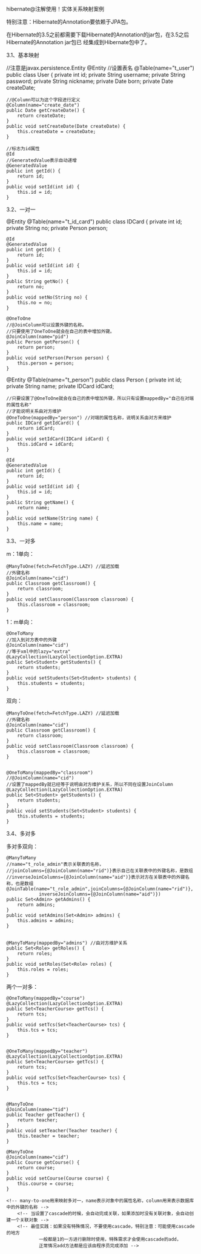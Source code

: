 ﻿hibernate@注解使用！实体关系映射案例

特别注意：Hibernate的Annotation要依赖于JPA包。

在Hibernate的3.5之前都需要下载Hibernate的Annotation的jar包，在3.5之后Hibernate的Annotation jar包已
经集成到Hibernate包中了。

3.1、基本映射

//注意是javax.persistence.Entity
@Entity
//设置表名
@Table(name="t_user")
public class User {
	private int id;
	private String username;
	private String password;
	private String nickname;
	private Date born;
	private Date createDate;
	
	//@Column可以为这个字段进行定义
	@Column(name="create_date")
	public Date getCreateDate() {
		return createDate;
	}
	public void setCreateDate(Date createDate) {
		this.createDate = createDate;
	}
	
	//标志为id属性
	@Id
	//GeneratedValue表示自动递增
	@GeneratedValue
	public int getId() {
		return id;
	}
	public void setId(int id) {
		this.id = id;
	}
3.2、一对一

@Entity
@Table(name="t_id_card")
public class IDCard {
	private int id;
	private String no;
	private Person person;
	
	@Id
	@GeneratedValue
	public int getId() {
		return id;
	}
	public void setId(int id) {
		this.id = id;
	}
	public String getNo() {
		return no;
	}
	public void setNo(String no) {
		this.no = no;
	}
	
	@OneToOne
	//@JoinColumn可以设置外键的名称。
	//只要使用了OneToOne就会在自己的表中增加外键。
	@JoinColumn(name="pid")
	public Person getPerson() {
		return person;
	}
	public void setPerson(Person person) {
		this.person = person;
	}
@Entity
@Table(name="t_person")
public class Person {
	private int id;
	private String name;
	private IDCard idCard;
	
	//只要设置了@OneToOne就会在自己的表中增加外键，所以只有设置mappedBy="自己在对端的属性名称"
	//才能说明关系由对方维护
	@OneToOne(mappedBy="person") //对端的属性名称，说明关系由对方来维护
	public IDCard getIdCard() {
		return idCard;
	}
	public void setIdCard(IDCard idCard) {
		this.idCard = idCard;
	}
	
	@Id
	@GeneratedValue
	public int getId() {
		return id;
	}
	public void setId(int id) {
		this.id = id;
	}
	public String getName() {
		return name;
	}
	public void setName(String name) {
		this.name = name;
	}
3.3、一对多

m：1单向：

	@ManyToOne(fetch=FetchType.LAZY) //延迟加载
	//外键名称
	@JoinColumn(name="cid")
	public Classroom getClassroom() {
		return classroom;
	}
	public void setClassroom(Classroom classroom) {
		this.classroom = classroom;
	}
1：m单向：

	@OneToMany
    //加入到对方表中的外键
    @JoinColumn(name="cid")
    //等于xml中的lazy="extra"
	@LazyCollection(LazyCollectionOption.EXTRA)
	public Set<Student> getStudents() {
		return students;
	}
	public void setStudents(Set<Student> students) {
		this.students = students;
	}
双向：

	@ManyToOne(fetch=FetchType.LAZY) //延迟加载
	//外键名称
	@JoinColumn(name="cid")
	public Classroom getClassroom() {
		return classroom;
	}
	public void setClassroom(Classroom classroom) {
		this.classroom = classroom;
	}


    @OneToMany(mappedBy="classroom")
    //@JoinColumn(name="cid")
    //设置了mappedBy就已经等于说明由对方维护关系，所以不同在设置JoinColumn
	@LazyCollection(LazyCollectionOption.EXTRA)
	public Set<Student> getStudents() {
		return students;
	}
	public void setStudents(Set<Student> students) {
		this.students = students;
	}
3.4、多对多

多对多双向：

	@ManyToMany
	//name="t_role_admin"表示关联表的名称，
	//joinColumns={@JoinColumn(name="rid")}表示自己在关联表中的外键名称，是数组
	//inverseJoinColumns={@JoinColumn(name="aid")}表示对方在关联表中的外键名称，也是数组
	@JoinTable(name="t_role_admin",joinColumns={@JoinColumn(name="rid")},
				inverseJoinColumns={@JoinColumn(name="aid")})
	public Set<Admin> getAdmins() {
		return admins;
	}
	public void setAdmins(Set<Admin> admins) {
		this.admins = admins;
	}


    @ManyToMany(mappedBy="admins") //由对方维护关系
	public Set<Role> getRoles() {
		return roles;
	}
	public void setRoles(Set<Role> roles) {
		this.roles = roles;
	}
两个一对多：

	@OneToMany(mappedBy="course")
	@LazyCollection(LazyCollectionOption.EXTRA)
	public Set<TeacherCourse> getTcs() {
		return tcs;
	}
	public void setTcs(Set<TeacherCourse> tcs) {
		this.tcs = tcs;
	}


    @OneToMany(mappedBy="teacher")
	@LazyCollection(LazyCollectionOption.EXTRA)
	public Set<TeacherCourse> getTcs() {
		return tcs;
	}
	public void setTcs(Set<TeacherCourse> tcs) {
		this.tcs = tcs;
	}


    @ManyToOne
	@JoinColumn(name="tid")
	public Teacher getTeacher() {
		return teacher;
	}
	public void setTeacher(Teacher teacher) {
		this.teacher = teacher;
	}
	
	@ManyToOne
	@JoinColumn(name="cid")
	public Course getCourse() {
		return course;
	}
	public void setCourse(Course course) {
		this.course = course;
	}
	
	<!-- many-to-one用来映射多对一，name表示对象中的属性名称，column用来表示数据库中的外键的名称 -->
		<!-- 当设置了cascade的时候，会自动完成关联，如果添加时没有关联对象，会自动创建一个关联对象 -->
		<!-- 最佳实践：如果没有特殊情况，不要使用cascade，特别注意：可能使用cascade的地方
				一般都是1的一方进行删除时使用，特殊需求才会使用cascade的add，
				正常情况add方法都是应该由程序员完成添加 -->